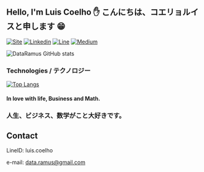 ## Hello, I'm Luis Coelho ✋ こんにちは、コエリョルイスと申します 😁


[![Site](https://img.shields.io/website-up-down-green-red/http/monip.org.svg)](https://dataramus.github.io/)   [![Linkedin](https://img.shields.io/badge/LinkedIn-0077B5?style=for-the-badge&logo=linkedin&logoColor=white)](https://www.linkedin.com/in/luis-coelho-913093116/)    [![Line](https://img.shields.io/badge/Line-00C300?style=for-the-badge&logo=line&logoColor=white)](https://linevoom.line.me/user/_dYGOOnkbsOoChL2v5ZA3Zz0Y1YOwY2C5Tc7oaBw)   [![Medium](https://img.shields.io/badge/Medium-12100E?style=for-the-badge&logo=medium&logoColor=white)](https://medium.com/@data.ramus) 

![DataRamus GitHub stats](https://github-readme-stats.vercel.app/api?username=dataramus&show_icons=true&theme=tokyonight)

### Technologies / テクノロジー

[![Top Langs](https://github-readme-stats.vercel.app/api/top-langs/?username=dataramus&layout=compact)](https://github.com/anuraghazra/github-readme-stats)
 
 #### In love with life, Business and Math.
 ### 人生、ビジネス、数学がこと大好きです。
 
 ## Contact
 LineID: luis.coelho
 
 e-mail: data.ramus@gmail.com
